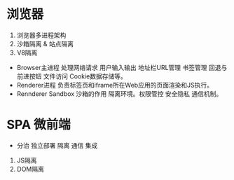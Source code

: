 # 浏览器
1. 浏览器多进程架构
2. 沙箱隔离 & 站点隔离
3. V8隔离

* Browser主进程 处理网络请求 用户输入输出 地址栏URL管理 书签管理 回退与前进按钮 文件访问 Cookie数据存储等。
* Renderer进程 负责标签页和iframe所在Web应用的页面渲染和JS执行。
* Rennderer Sandbox 沙箱的作用  隔离环境。权限管控 安全隐私 通信机制。
# SPA 微前端 
* 分治 独立部署 隔离 通信 集成
1. JS隔离
2. DOM隔离
